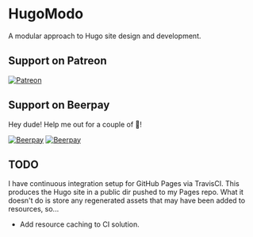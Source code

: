 # HugoModo

A modular approach to Hugo site design and development.

## Support on Patreon
[![Patreon](https://c5.patreon.com/external/logo/become_a_patron_button.png)](https://www.patreon.com/bePatron?u=4780882)

## Support on Beerpay
Hey dude! Help me out for a couple of :beers:!

[![Beerpay](https://beerpay.io/hugomodo/hugomodo-docs/badge.svg?style=beer-square)](https://beerpay.io/hugomodo/hugomodo-docs)  [![Beerpay](https://beerpay.io/hugomodo/hugomodo-docs/make-wish.svg?style=flat-square)](https://beerpay.io/hugomodo/hugomodo-docs?focus=wish)

## TODO

I have continuous integration setup for GitHub Pages via TravisCI. This produces the Hugo site in a public dir pushed to my Pages repo. What it doesn't do is store any regenerated assets that may have been added to resources, so...

* Add resource caching to CI solution.
